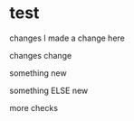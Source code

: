 # test


changes I made a change here

changes
change


something new

something ELSE new

more checks
